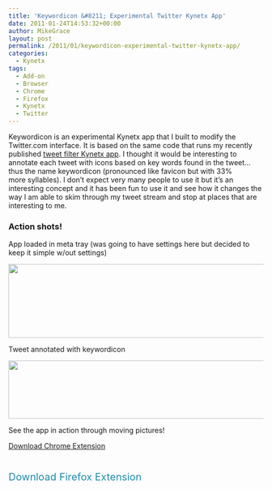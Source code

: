 ```yaml
---
title: 'Keywordicon &#8211; Experimental Twitter Kynetx App'
date: 2011-01-24T14:53:32+00:00
author: MikeGrace
layout: post
permalink: /2011/01/keywordicon-experimental-twitter-kynetx-app/
categories:
  - Kynetx
tags:
  - Add-on
  - Browser
  - Chrome
  - Firefox
  - Kynetx
  - Twitter
---
```

Keywordicon is an experimental Kynetx app that I built to modify the Twitter.com interface. It is based on the same code that runs my recently published [tweet filter Kynetx app](http://geek.michaelgrace.org/2011/01/tweet-filter-kynetx-app/). I thought it would be interesting to annotate each tweet with icons based on key words found in the tweet&#8230; thus the name keywordicon (pronounced like favicon but with 33% more syllables). I don&#8217;t expect very many people to use it but it&#8217;s an interesting concept and it has been fun to use it and see how it changes the way I am able to skim through my tweet stream and stop at places that are interesting to me.

### Action shots!

App loaded in meta tray (was going to have settings here but decided to keep it simple w/out settings)

<img class="alignnone" src="http://mikegrace.s3.amazonaws.com/geek-blog/keywordicon-in-twitter-meta-tray.png" alt="" width="530" height="146" />

Tweet annotated with keywordicon

<img class="alignnone" src="http://mikegrace.s3.amazonaws.com/geek-blog/keywordicon-in-action.png" alt="" width="564" height="115" />

See the app in action through moving pictures!



[Download Chrome Extension](http://mikegrace.s3.amazonaws.com/geek-blog/keywordicon.crx)

<p style="padding-top: 0px; padding-right: 0px; padding-bottom: 27px; padding-left: 0px; outline-width: 0px; outline-style: initial; outline-color: initial; font-weight: inherit; font-style: inherit; font-size: 20px; font-family: inherit; vertical-align: baseline; margin: 0px;">
  <a style="outline-width: 0px; outline-style: initial; outline-color: initial; font-weight: inherit; font-style: inherit; font-size: 20px; font-family: inherit; vertical-align: baseline; color: #208bab; text-decoration: none; padding: 0px; margin: 0px;" href="http://mikegrace.s3.amazonaws.com/geek-blog/keywordicon.crx"><img style="outline-width: 0px; outline-style: initial; outline-color: initial; font-weight: inherit; font-style: inherit; font-size: 20px; font-family: inherit; vertical-align: baseline; padding: 0px; margin: 0px; border: 0px initial initial;" src="http://mikegrace.s3.amazonaws.com/geek-blog/chrome-90.png" alt="" /></a>
</p>

<p style="padding-top: 0px; padding-right: 0px; padding-bottom: 27px; padding-left: 0px; outline-width: 0px; outline-style: initial; outline-color: initial; font-weight: inherit; font-style: inherit; font-size: 20px; font-family: inherit; vertical-align: baseline; margin: 0px;">
  <a style="outline-width: 0px; outline-style: initial; outline-color: initial; font-weight: inherit; font-style: inherit; font-size: 20px; font-family: inherit; vertical-align: baseline; color: #208bab; text-decoration: none; padding: 0px; margin: 0px;" href="http://mikegrace.s3.amazonaws.com/geek-blog/keywordicon.xpi">Download Firefox Extension</a>
</p>

<p style="padding-top: 0px; padding-right: 0px; padding-bottom: 27px; padding-left: 0px; outline-width: 0px; outline-style: initial; outline-color: initial; font-weight: inherit; font-style: inherit; font-size: 20px; font-family: inherit; vertical-align: baseline; margin: 0px;">
  <a style="outline-width: 0px; outline-style: initial; outline-color: initial; font-weight: inherit; font-style: inherit; font-size: 20px; font-family: inherit; vertical-align: baseline; color: #208bab; text-decoration: none; padding: 0px; margin: 0px;" href="http://mikegrace.s3.amazonaws.com/geek-blog/keywordicon.xpi"><img style="outline-width: 0px; outline-style: initial; outline-color: initial; font-weight: inherit; font-style: inherit; font-size: 20px; font-family: inherit; vertical-align: baseline; padding: 0px; margin: 0px; border: 0px initial initial;" src="http://mikegrace.s3.amazonaws.com/geek-blog/firefox-90.png" alt="" /></a>
</p>